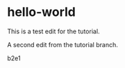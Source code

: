 # hello-world

This is a test edit for the tutorial.

A second edit from the tutorial branch.

b2e1
